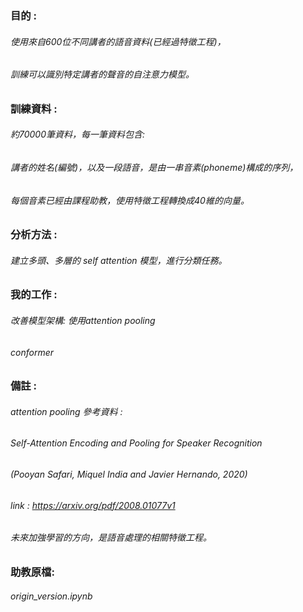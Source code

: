 ### 目的 :
###### 使用來自600位不同講者的語音資料(已經過特徵工程)，
###### 訓練可以識別特定講者的聲音的自注意力模型。

### 訓練資料 : 
###### 約70000筆資料，每一筆資料包含:
###### 講者的姓名(編號)，以及一段語音，是由一串音素(phoneme)構成的序列，
###### 每個音素已經由課程助教，使用特徵工程轉換成40維的向量。

### 分析方法 : 
###### 建立多頭、多層的 self attention 模型，進行分類任務。

### 我的工作 : 
###### 改善模型架構: 使用attention pooling 
###### conformer
###### 

### 備註 :
###### attention pooling 參考資料 : 
###### Self-Attention Encoding and Pooling for Speaker Recognition
###### (Pooyan Safari, Miquel India and Javier Hernando, 2020)
###### link : https://arxiv.org/pdf/2008.01077v1
###### 未來加強學習的方向，是語音處理的相關特徵工程。
### 助教原檔:
###### origin_version.ipynb
